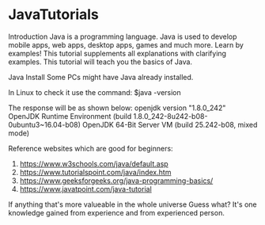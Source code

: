 # JavaTutorials

Introduction
Java is a programming language.  Java is used to develop mobile apps, web apps, desktop apps, games and much more.
Learn by examples! This tutorial supplements all explanations with clarifying examples.
This tutorial will teach you the basics of Java.

Java Install 
Some PCs might have Java already installed. 

In Linux to check it use the command:
$java -version

The response will be as shown below:
openjdk version "1.8.0_242"
OpenJDK Runtime Environment (build 1.8.0_242-8u242-b08-0ubuntu3~16.04-b08)
OpenJDK 64-Bit Server VM (build 25.242-b08, mixed mode)

Reference websites which are good for beginners:
1. https://www.w3schools.com/java/default.asp
2. https://www.tutorialspoint.com/java/index.htm
3. https://www.geeksforgeeks.org/java-programming-basics/
4. https://www.javatpoint.com/java-tutorial

If anything that's more valueable in the whole universe Guess what?
It's one knowledge gained from experience and from experienced person.



